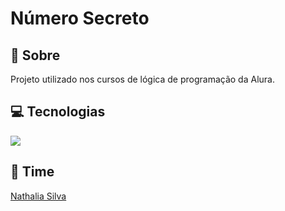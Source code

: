 # Número Secreto
## 📕 Sobre
Projeto utilizado nos cursos de lógica de programação da Alura.

## 💻 Tecnologias
<div >
  <img src="https://hdpng.com/images/logo-javascript-png-javascript-for-ile-y-ld-z-600.png">
</div>

## 👥 Time
[Nathalia Silva](https://github.com/natcardozo)
